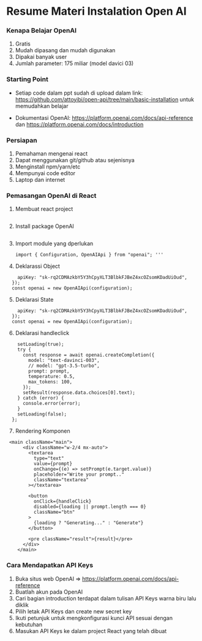 # Resume Materi Instalation Open AI

### Kenapa Belajar OpenAI

1. Gratis
2. Mudah dipasang dan mudah digunakan
3. Dipakai banyak user
4. Jumlah parameter: 175 miliar (model davici 03)

### Starting Point

- Setiap code dalam ppt sudah di upload dalam link: https://github.com/attoyibi/open-api/tree/main/basic-installation untuk memudahkan belajar

- Dokumentasi OpenAI: https://platform.openai.com/docs/api-reference dan https://platform.openai.com/docs/introduction

### Persiapan

1. Pemahaman mengenai react
2. Dapat menggunakan git/github atau sejenisnya
3. Menginstall npm/yarn/etc
4. Mempunyai code editor
5. Laptop dan internet

### Pemasangan OpenAI di React

1. Membuat react project
   <br/>

   ```yarn create vite'''

   ```

2. Install package OpenAI
   <br/>

   ```npm install openai@^4.0.0'''

   ```

3. Import module yang dperlukan
   <br/>
   ```import { useState } from "react";
   import { Configuration, OpenAIApi } from "openai"; '''
   ```
4. Deklarassi Object
   <br/>

```const configuration = new Configuration({
    apiKey: "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",
  });
  const openai = new OpenAIApi(configuration);
```

5. Deklarasi State

```const configuration = new Configuration({
    apiKey: "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",
  });
  const openai = new OpenAIApi(configuration);
```

6. Deklarasi handleclick

```const handleClick = async () => {
    setLoading(true);
    try {
      const response = await openai.createCompletion({
        model: "text-davinci-003",
        // model: "gpt-3.5-turbo",
        prompt: prompt,
        temperature: 0.5,
        max_tokens: 100,
      });
      setResult(response.data.choices[0].text);
    } catch (error) {
      console.error(error);
    }
    setLoading(false);
  };
```

7. Rendering Komponen

```
 <main className="main">
      <div className="w-2/4 mx-auto">
        <textarea
          type="text"
          value={prompt}
          onChange={(e) => setPrompt(e.target.value)}
          placeholder="Write your prompt.."
          className="textarea"
        ></textarea>

        <button
          onClick={handleClick}
          disabled={loading || prompt.length === 0}
          className="btn"
        >
          {loading ? "Generating..." : "Generate"}
        </button>

        <pre className="result">{result}</pre>
      </div>
    </main>
```

### Cara Mendapatkan API Keys

1. Buka situs web OpenAI => https://platform.openai.com/docs/api-reference
2. Buatlah akun pada OpenAI
3. Cari bagian introduction terdapat dalam tulisan API Keys warna biru lalu diklik
4. Pilih letak API Keys dan create new secret key
5. Ikuti petunjuk untuk mengkonfigurasi kunci API sesuai dengan kebutuhan
6. Masukan API Keys ke dalam project React yang telah dibuat
